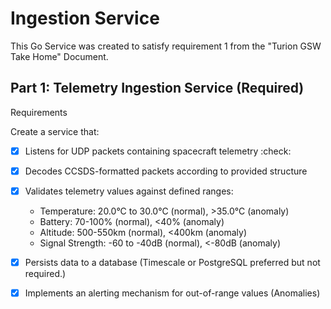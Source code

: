 # Ingestion Service

This Go Service was created to satisfy requirement 1 from the "Turion GSW Take 
Home" Document.

## Part 1: Telemetry Ingestion Service (Required)

Requirements

Create a service that:

- [x] Listens for UDP packets containing spacecraft telemetry :check:
- [x] Decodes CCSDS-formatted packets according to provided structure 
- [x] Validates telemetry values against defined ranges:
  - Temperature: 20.0°C to 30.0°C (normal), >35.0°C (anomaly)
  - Battery: 70-100% (normal), <40% (anomaly)
  - Altitude: 500-550km (normal), <400km (anomaly)
  - Signal Strength: -60 to -40dB (normal), <-80dB (anomaly)
- [x] Persists data to a database (Timescale or PostgreSQL preferred but not required.)
- [x] Implements an alerting mechanism for out-of-range values (Anomalies)

